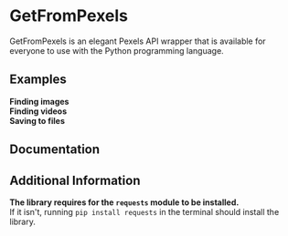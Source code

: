 # GetFromPexels
GetFromPexels is an elegant Pexels API wrapper that is available for everyone to use with the Python programming language.

## Examples
**Finding images**<br>
**Finding videos**<br>
**Saving to files**

## Documentation

## Additional Information
**The library requires for the `requests` module to be installed.**<br>
If it isn't, running `pip install requests` in the terminal should install the library.
